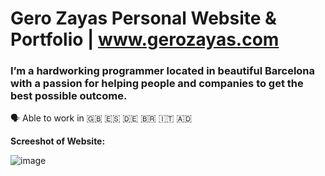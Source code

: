 # Gero Zayas Personal Website & Portfolio | www.gerozayas.com

### I’m a hardworking programmer located in beautiful Barcelona with a passion for helping people and companies to get the best possible outcome.
🗣️ Able to work in 🇬🇧 🇪🇸 🇩🇪 🇧🇷 🇮🇹 🇦🇩 

**Screeshot of Website:**

![image](https://user-images.githubusercontent.com/77191089/222718098-9c42e749-78ce-4a7b-8258-25955c12824f.png)

